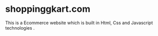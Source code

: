 # shoppinggkart.com
This is a Ecommerce website which is built in Html, Css and Javascript technologies .
